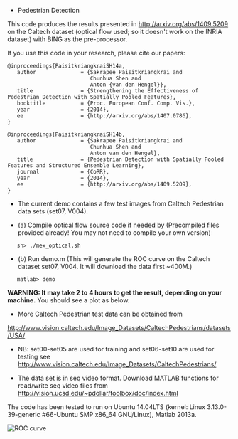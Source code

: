 - Pedestrian Detection

This code produces the results presented in
<http://arxiv.org/abs/1409.5209>
on the Caltech dataset (optical flow used; so it doesn't work on the INRIA dataset)
with BING as the pre-processor.





If you use this code in your research, please cite our papers:

```
@inproceedings{PaisitkriangkraiSH14a,
   author              = {Sakrapee Paisitkriangkrai and
                          Chunhua Shen and
                          Anton {van den Hengel}},
   title               = {Strengthening the Effectiveness of Pedestrian Detection with Spatially Pooled Features},
   booktitle           = {Proc. European Conf. Comp. Vis.},
   year                = {2014},
   ee                  = {http://arxiv.org/abs/1407.0786},
}
```


```
@inproceedings{PaisitkriangkraiSH14b,
   author              = {Sakrapee Paisitkriangkrai and
                          Chunhua Shen and
                          Anton van den Hengel},
   title               = {Pedestrian Detection with Spatially Pooled Features and Structured Ensemble Learning},
   journal             = {CoRR},
   year                = {2014},
   ee                  = {http://arxiv.org/abs/1409.5209},
}
```



- The current demo contains a few test images from Caltech Pedestrian data sets
(set07, V004).

- (a) Compile optical flow source code if needed by (Precompiled files provided already! You may not need to compile your own version)

`	sh> ./mex_optical.sh`

- (b) Run demo.m (This will generate the ROC curve on the Caltech dataset set07, V004. It will download the data first ~400M.)

`	matlab> demo`

__WARNING: It may take 2 to 4 hours to get the result, depending on your machine.__ You should see a plot as below.


- More Caltech Pedestrian test data can be obtained from

<http://www.vision.caltech.edu/Image_Datasets/CaltechPedestrians/datasets/USA/>

- NB: set00-set05 are used for training and set06-set10 are used for testing
       see <http://www.vision.caltech.edu/Image_Datasets/CaltechPedestrians/>

- The data set is in seq video format. Download MATLAB functions for read/write
       seq video files from <http://vision.ucsd.edu/~pdollar/toolbox/doc/index.html>


The code has been tested to run on Ubuntu 14.04LTS (kernel: Linux 3.13.0-39-generic #66-Ubuntu SMP x86_64 GNU/Linux),
Matlab 2013a.


![ROC curve](https://github.com/chhshen/pedestrian-detection/blob/master/roc.png "ROC curve")


